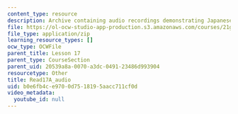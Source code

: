 ```yaml
---
content_type: resource
description: Archive containing audio recordings demonstrating Japanese pronunciation.
file: https://ol-ocw-studio-app-production.s3.amazonaws.com/courses/21g-504-japanese-iv-spring-2009/b0e6fb4ce9700d7518195aacc711cf0d_Read17A_audio.zip
file_type: application/zip
learning_resource_types: []
ocw_type: OCWFile
parent_title: Lesson 17
parent_type: CourseSection
parent_uid: 20539a8a-0070-a3dc-0491-23486d993904
resourcetype: Other
title: Read17A_audio
uid: b0e6fb4c-e970-0d75-1819-5aacc711cf0d
video_metadata:
  youtube_id: null
---
```


